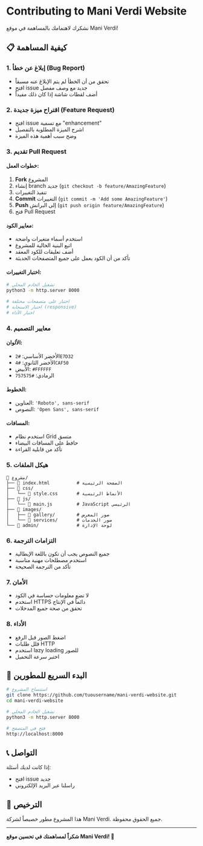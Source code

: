 # Contributing to Mani Verdi Website

نشكرك لاهتمامك بالمساهمة في موقع Mani Verdi! 

## 📋 كيفية المساهمة

### 1. إبلاغ عن خطأ (Bug Report)
- تحقق من أن الخطأ لم يتم الإبلاغ عنه مسبقاً
- افتح issue جديد مع وصف مفصل
- أضف لقطات شاشة إذا كان ذلك مفيداً

### 2. اقتراح ميزة جديدة (Feature Request)
- افتح issue مع تسمية "enhancement"
- اشرح الميزة المطلوبة بالتفصيل
- وضح سبب أهمية هذه الميزة

### 3. تقديم Pull Request

#### خطوات العمل:
1. **Fork** المشروع
2. إنشاء branch جديد (`git checkout -b feature/AmazingFeature`)
3. تنفيذ التغييرات
4. **Commit** التغييرات (`git commit -m 'Add some AmazingFeature'`)
5. **Push** إلى البرانش (`git push origin feature/AmazingFeature`)
6. فتح Pull Request

#### معايير الكود:
- استخدم أسماء متغيرات واضحة
- اتبع البنية الحالية للمشروع
- أضف تعليقات للكود المعقد
- تأكد من أن الكود يعمل على جميع المتصفحات الحديثة

#### اختبار التغييرات:
```bash
# تشغيل الخادم المحلي
python3 -m http.server 8000

# اختبار على متصفحات مختلفة
# اختبار الاستجابة (responsive)
# اختبار الأداء
```

### 4. معايير التصميم

#### الألوان:
- الأخضر الأساسي: `#2E7D32`
- الأخضر الثانوي: `#4CAF50`  
- الأبيض: `#FFFFFF`
- الرمادي: `#757575`

#### الخطوط:
- العناوين: `'Roboto', sans-serif`
- النصوص: `'Open Sans', sans-serif`

#### المسافات:
- استخدم نظام Grid متسق
- حافظ على المسافات البيضاء
- تأكد من قابلية القراءة

### 5. هيكل الملفات

```
📁 مشروع/
├── 📄 index.html          # الصفحة الرئيسية
├── 📁 css/
│   └── 📄 style.css       # الأنماط الرئيسية
├── 📁 js/
│   └── 📄 main.js         # JavaScript الرئيسي
├── 📁 images/
│   ├── 📁 gallery/        # صور المعرض
│   └── 📁 services/       # صور الخدمات
└── 📁 admin/              # لوحة الإدارة
```

### 6. التزامات الترجمة

- جميع النصوص يجب أن تكون باللغة الإيطالية
- استخدم مصطلحات مهنية مناسبة
- تأكد من الترجمة الصحيحة

### 7. الأمان

- لا تضع معلومات حساسة في الكود
- استخدم HTTPS دائماً في الإنتاج
- تحقق من صحة جميع المدخلات

### 8. الأداء

- اضغط الصور قبل الرفع
- قلل طلبات HTTP
- استخدم lazy loading للصور
- اختبر سرعة التحميل

## 🚀 البدء السريع للمطورين

```bash
# استنساخ المشروع
git clone https://github.com/tuousername/mani-verdi-website.git
cd mani-verdi-website

# تشغيل الخادم المحلي
python3 -m http.server 8000

# فتح في المتصفح
http://localhost:8000
```

## 📞 التواصل

إذا كانت لديك أسئلة:
- افتح issue جديد
- راسلنا عبر البريد الإلكتروني

## 📄 الترخيص

هذا المشروع مطور خصيصاً لشركة Mani Verdi. جميع الحقوق محفوظة.

---

**شكراً لمساهمتك في تحسين موقع Mani Verdi! 🌿**